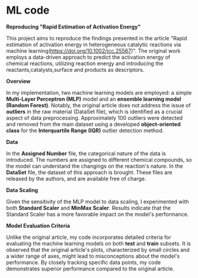# ML code
  **Reproducing "Rapid Estimation of Activation Energy"**

This project aims to reproduce the findings presented in the article "Rapid estimation of activation energy in heterogeneous catalytic reactions via machine learning(https://doi.org/10.1002/jcc.25567)". The original work employs a data-driven approach to predict the activation energy of chemical reactions, utilizing reaction energy and introducing the reactants,catalysts,surface and products as descriptors.

**Overview**

In my implementation, two machine learning models are employed: a simple **Multi-Layer Perceptron (MLP)** model and an **ensemble learning model (Random Forest)**. Notably, the original article does not address the issue of **outliers** in the raw material (DataSet file), which is identified as a crucial aspect of data preprocessing. Approximately 100 outliers were detected and removed from the main dataset using a developed **object-oriented class** for the **Interquartile Range (IQR)** outlier detection method.

**Data**

In the **Assigned Number** file, the categorical nature of the data is introduced. The numbers are assigned to different chemical compounds, so the model can understand the changings on the reaction's nature. In the **DataSet** file, the dataset of this approach is brought. These files are released by the authors, and are available free of charge.

**Data Scaling**

Given the sensitivity of the MLP model to data scaling, I experimented with both **Standard Scaler** and **MinMax Scaler**. Results indicate that the Standard Scaler has a more favorable impact on the model's performance.

**Model Evaluation Criteria**

Unlike the original article, my code incorporates detailed criteria for evaluating the machine learning models on both **test** and **train** subsets. It is observed that the original article's plots, characterized by small circles and a wider range of axes, might lead to misconceptions about the model's performance. By closely tracking specific data points, my code demonstrates superior performance compared to the original article.
